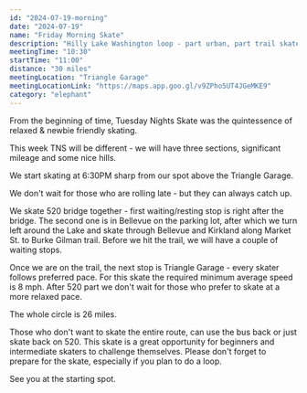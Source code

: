 ```yaml
---
id: "2024-07-19-morning"
date: "2024-07-19"
name: "Friday Morning Skate"
description: "Hilly Lake Washington loop - part urban, part trail skate"
meetingTime: "10:30"
startTime: "11:00"
distance: "30 miles"
meetingLocation: "Triangle Garage"
meetingLocationLink: "https://maps.app.goo.gl/v9ZPho5UT4JGeMKE9"
category: "elephant"
---
```


From the beginning of time, Tuesday Nights Skate was the quintessence of relaxed & newbie friendly skating.

This week TNS will be different - we will have three sections, significant mileage and some nice hills.

We start skating at 6:30PM sharp from our spot above the Triangle Garage.

We don't wait for those who are rolling late - but they can always catch up.

We skate 520 bridge together - first waiting/resting stop is right after the bridge. The second one is in Bellevue on the parking lot, after which we turn left around the Lake and skate through Bellevue and Kirkland along Market St. to Burke Gilman trail. Before we hit the trail, we will have a couple of waiting stops.

Once we are on the trail, the next stop is Triangle Garage - every skater follows preferred pace.
For this skate the required minimum average speed is 8 mph. After 520 part we don't wait for those who prefer to skate at a more relaxed pace.

The whole circle is 26 miles.

Those who don't want to skate the entire route, can use the bus back or just skate back on 520. This skate is a great opportunity for beginners and intermediate skaters to challenge themselves.
Please don't forget to prepare for the skate, especially if you plan to do a loop.

See you at the starting spot.
